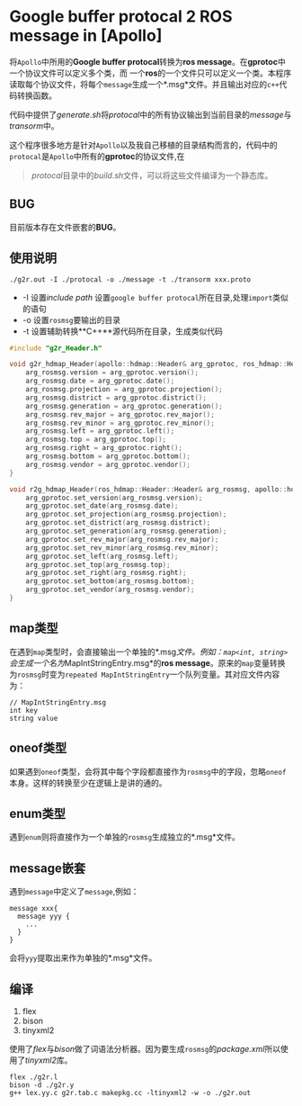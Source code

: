# Google buffer protocal 2 ROS message in [Apollo]

将`Apollo`中所用的**Google buffer protocal**转换为**ros message**。在**gprotoc**中一个协议文件可以定义多个类，而
一个**ros**的一个文件只可以定义一个类。本程序读取每个协议文件，将每个`message`生成一个*.msg*文件。并且输出对应的`c++`代码转换函数。

代码中提供了*generate.sh*将*protocal*中的所有协议输出到当前目录的*message*与*transorm*中。

这个程序很多地方是针对`Apollo`以及我自己移植的目录结构而言的，代码中的`protocal`是`Apollo`中所有的**gprotoc**的协议文件,在

> *protocal*目录中的*build.sh*文件，可以将这些文件编译为一个静态库。

## BUG

目前版本存在文件嵌套的**BUG**。

## 使用说明
`./g2r.out -I ./protocal -o ./message -t ./transorm xxx.proto`

* -I 设置*include path* 设置`google buffer protocal`所在目录,处理`import`类似的语句
* -o 设置`rosmsg`要输出的目录
* -t 设置辅助转换**C++**源代码所在目录，生成类似代码

```c++
#include "g2r_Header.h"

void g2r_hdmap_Header(apollo::hdmap::Header& arg_gprotoc, ros_hdmap::Header::Header& arg_rosmsg) {
	arg_rosmsg.version = arg_gprotoc.version();
	arg_rosmsg.date = arg_gprotoc.date();
	arg_rosmsg.projection = arg_gprotoc.projection();
	arg_rosmsg.district = arg_gprotoc.district();
	arg_rosmsg.generation = arg_gprotoc.generation();
	arg_rosmsg.rev_major = arg_gprotoc.rev_major();
	arg_rosmsg.rev_minor = arg_gprotoc.rev_minor();
	arg_rosmsg.left = arg_gprotoc.left();
	arg_rosmsg.top = arg_gprotoc.top();
	arg_rosmsg.right = arg_gprotoc.right();
	arg_rosmsg.bottom = arg_gprotoc.bottom();
	arg_rosmsg.vendor = arg_gprotoc.vendor();
}

void r2g_hdmap_Header(ros_hdmap::Header::Header& arg_rosmsg, apollo::hdmap::Header& arg_gprotoc) {
	arg_gprotoc.set_version(arg_rosmsg.version);
	arg_gprotoc.set_date(arg_rosmsg.date);
	arg_gprotoc.set_projection(arg_rosmsg.projection);
	arg_gprotoc.set_district(arg_rosmsg.district);
	arg_gprotoc.set_generation(arg_rosmsg.generation);
	arg_gprotoc.set_rev_major(arg_rosmsg.rev_major);
	arg_gprotoc.set_rev_minor(arg_rosmsg.rev_minor);
	arg_gprotoc.set_left(arg_rosmsg.left);
	arg_gprotoc.set_top(arg_rosmsg.top);
	arg_gprotoc.set_right(arg_rosmsg.right);
	arg_gprotoc.set_bottom(arg_rosmsg.bottom);
	arg_gprotoc.set_vendor(arg_rosmsg.vendor);
}
```


## map类型
在遇到`map`类型时，会直接输出一个单独的*.msg*文件。例如：`map<int, string>`会生成一个名为*MapIntStringEntry.msg*的**ros message**。原来的`map`变量转换为`rosmsg`时变为`repeated MapIntStringEntry`一个队列变量。其对应文件内容为：

```
// MapIntStringEntry.msg
int key
string value
```

## oneof类型
如果遇到`oneof`类型，会将其中每个字段都直接作为`rosmsg`中的字段，忽略`oneof`本身。这样的转换至少在逻辑上是讲的通的。

## enum类型
遇到`enum`则将直接作为一个单独的`rosmsg`生成独立的*.msg*文件。

## message嵌套
遇到`message`中定义了`message`,例如：

```
message xxx{
  message yyy {
    ...
  }
}
```

会将`yyy`提取出来作为单独的*.msg*文件。

## 编译

1. flex
2. bison
3. tinyxml2

使用了*flex*与*bison*做了词语法分析器。因为要生成`rosmsg`的*package.xml*所以使用了*tinyxml2*库。

```
flex ./g2r.l
bison -d ./g2r.y
g++ lex.yy.c g2r.tab.c makepkg.cc -ltinyxml2 -w -o ./g2r.out
```
